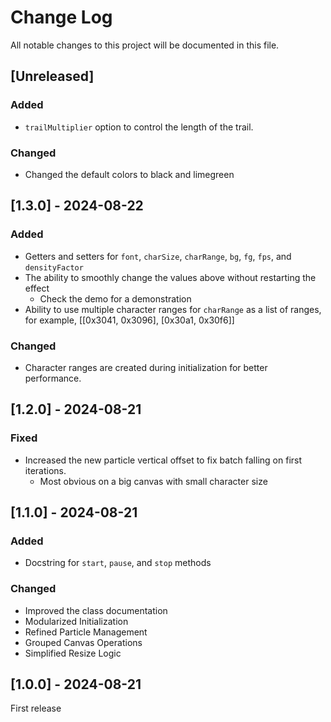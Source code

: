 # Change Log

All notable changes to this project will be documented in this file.

<!--
## [Unreleased]

### Added

### Fixed

### Changed

### Removed
-->


## [Unreleased]

### Added

- `trailMultiplier` option to control the length of the trail.

### Changed

- Changed the default colors to black and limegreen

## [1.3.0] - 2024-08-22

### Added

- Getters and setters for `font`, `charSize`, `charRange`, `bg`, `fg`, `fps`, and `densityFactor`
- The ability to smoothly change the values above without restarting the effect
  - Check the demo for a demonstration
- Ability to use multiple character ranges for `charRange` as a list of ranges, for example, [[0x3041, 0x3096], [0x30a1, 0x30f6]]

### Changed

- Character ranges are created during initialization for better performance.

## [1.2.0] - 2024-08-21

### Fixed

- Increased the new particle vertical offset to fix batch falling on first iterations.
    - Most obvious on a big canvas with small character size

## [1.1.0] - 2024-08-21

### Added

- Docstring for `start`, `pause`, and `stop` methods

### Changed

- Improved the class documentation
- Modularized Initialization
- Refined Particle Management
- Grouped Canvas Operations
- Simplified Resize Logic

## [1.0.0] - 2024-08-21

First release